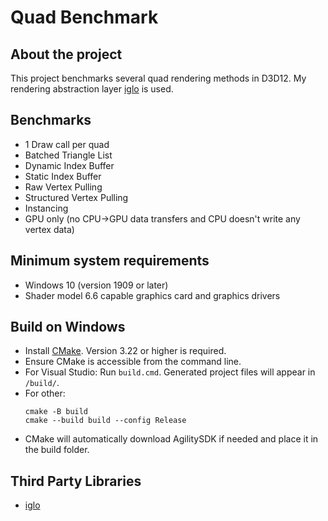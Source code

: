 # Quad Benchmark

## About the project

This project benchmarks several quad rendering methods in D3D12.
My rendering abstraction layer [iglo](https://github.com/c-chiniquy/iglo) is used.

## Benchmarks

- 1 Draw call per quad
- Batched Triangle List
- Dynamic Index Buffer
- Static Index Buffer
- Raw Vertex Pulling
- Structured Vertex Pulling
- Instancing
- GPU only (no CPU->GPU data transfers and CPU doesn't write any vertex data)

## Minimum system requirements

- Windows 10 (version 1909 or later)
- Shader model 6.6 capable graphics card and graphics drivers

## Build on Windows

- Install [CMake](https://cmake.org/download/). Version 3.22 or higher is required.
- Ensure CMake is accessible from the command line. 
- For Visual Studio: Run `build.cmd`. Generated project files will appear in `/build/`. 
- For other:
  ```
  cmake -B build
  cmake --build build --config Release
  ```
- CMake will automatically download AgilitySDK if needed and place it in the build folder.

## Third Party Libraries

- [iglo](https://github.com/c-chiniquy/iglo)
